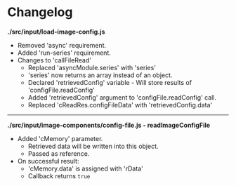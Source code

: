 # Changelog

**./src/input/load-image-config.js**
* Removed 'async' requirement.
* Added 'run-series' requirement.
* Changes to 'callFileRead'
	* Replaced 'asyncModule.series' with 'series'
	* 'series' now returns an array instead of an object.
	* Declared 'retrievedConfig' variable - Will store results of 'configFile.readConfig'
	* Added 'retrievedConfig' argument to 'configFile.readConfig' call.
	* Replaced 'cReadRes.configFileData' with 'retrievedConfig.data'

---

**./src/input/image-components/config-file.js - readImageConfigFile**
* Added 'cMemory' parameter.
	* Retrieved data will be written into this object.
	* Passed as reference.
* On successful result:
	* 'cMemory.data' is assigned with 'rData'
	* Callback returns `true`
